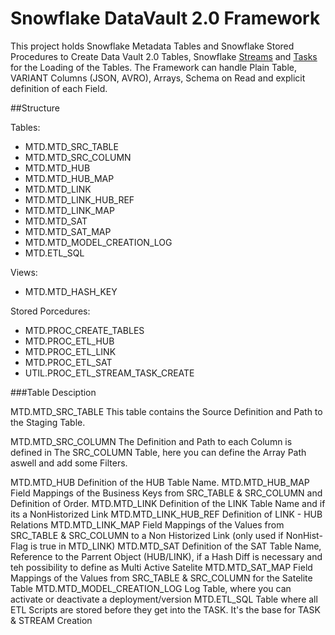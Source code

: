 # Snowflake DataVault 2.0 Framework

This project holds Snowflake Metadata Tables and Snowflake Stored Procedures to Create Data Vault 2.0 Tables, Snowflake [Streams](https://docs.snowflake.net/manuals/sql-reference/sql/create-stream.html) and [Tasks](https://docs.snowflake.net/manuals/sql-reference/sql/create-task.html) for the Loading of the Tables.
The Framework can handle Plain Table, VARIANT Columns (JSON, AVRO), Arrays, Schema on Read and explicit definition of each Field.


##Structure

Tables:
* MTD.MTD_SRC_TABLE
* MTD.MTD_SRC_COLUMN
* MTD.MTD_HUB
* MTD.MTD_HUB_MAP
* MTD.MTD_LINK
* MTD.MTD_LINK_HUB_REF
* MTD.MTD_LINK_MAP
* MTD.MTD_SAT 
* MTD.MTD_SAT_MAP
* MTD.MTD_MODEL_CREATION_LOG
* MTD.ETL_SQL

Views:
* MTD.MTD_HASH_KEY

Stored Porcedures:
* MTD.PROC_CREATE_TABLES
* MTD.PROC_ETL_HUB
* MTD.PROC_ETL_LINK
* MTD.PROC_ETL_SAT
* UTIL.PROC_ETL_STREAM_TASK_CREATE

###Table Desciption

MTD.MTD_SRC_TABLE
This table contains the Source Definition and Path to the Staging Table.

MTD.MTD_SRC_COLUMN
The Definition and Path to each Column is defined in The SRC_COLUMN Table, here you can define the Array Path aswell and add some Filters.

MTD.MTD_HUB
Definition of the HUB Table Name.
MTD.MTD_HUB_MAP
Field Mappings of the Business Keys from SRC_TABLE & SRC_COLUMN and Definition of Order.
MTD.MTD_LINK
Definition of the LINK Table Name and if its a NonHistorized Link
MTD.MTD_LINK_HUB_REF
Definition of LINK - HUB Relations
MTD.MTD_LINK_MAP
Field Mappings of the Values from SRC_TABLE & SRC_COLUMN to a Non Historized Link (only used if NonHist-Flag is true in MTD_LINK)
MTD.MTD_SAT 
Definition of the SAT Table Name, Reference to the Parrent Object (HUB/LINK), if a Hash Diff is necessary and teh possibility to define as Multi Active Satelite
MTD.MTD_SAT_MAP
Field Mappings of the Values from SRC_TABLE & SRC_COLUMN for the Satelite Table
MTD.MTD_MODEL_CREATION_LOG
Log Table, where you can activate or deactivate a deployment/version
MTD.ETL_SQL
Table where all ETL Scripts are stored before they get into the TASK. It's the base for TASK & STREAM Creation